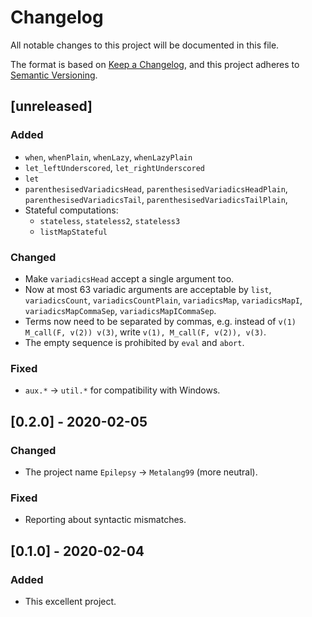 # Changelog

All notable changes to this project will be documented in this file.

The format is based on [Keep a Changelog](https://keepachangelog.com/en/1.0.0/), 
and this project adheres to [Semantic Versioning](https://semver.org/spec/v2.0.0.html).

## [unreleased]

### Added

 - `when`, `whenPlain`, `whenLazy`, `whenLazyPlain`
 - `let_leftUnderscored`, `let_rightUnderscored`
 - `let`
 - `parenthesisedVariadicsHead`, `parenthesisedVariadicsHeadPlain`, `parenthesisedVariadicsTail`, `parenthesisedVariadicsTailPlain`,
 - Stateful computations:
   - `stateless`, `stateless2`, `stateless3`
   - `listMapStateful`

### Changed

 - Make `variadicsHead` accept a single argument too.
 - Now at most 63 variadic arguments are acceptable by `list`, `variadicsCount`, `variadicsCountPlain`, `variadicsMap`, `variadicsMapI`, `variadicsMapCommaSep`, `variadicsMapICommaSep`.
 - Terms now need to be separated by commas, e.g. instead of `v(1) M_call(F, v(2)) v(3)`, write `v(1), M_call(F, v(2)), v(3)`.
 - The empty sequence is prohibited by `eval` and `abort`.

### Fixed

 - `aux.*` -> `util.*` for compatibility with Windows.

## [0.2.0] - 2020-02-05

### Changed

 - The project name `Epilepsy` -> `Metalang99` (more neutral).

### Fixed

 - Reporting about syntactic mismatches.

## [0.1.0] - 2020-02-04

### Added

 - This excellent project.
